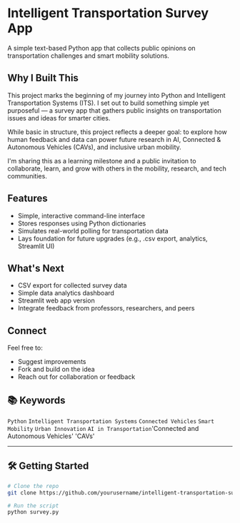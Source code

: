 # Intelligent Transportation Survey App

A simple text-based Python app that collects public opinions on transportation challenges and smart mobility solutions.

##  Why I Built This

This project marks the beginning of my journey into Python and Intelligent Transportation Systems (ITS). I set out to build something simple yet purposeful — a survey app that gathers public insights on transportation issues and ideas for smarter cities.

While basic in structure, this project reflects a deeper goal: to explore how human feedback and data can power future research in AI, Connected & Autonomous Vehicles (CAVs), and inclusive urban mobility.

I'm sharing this as a learning milestone and a public invitation to collaborate, learn, and grow with others in the mobility, research, and tech communities.

##  Features

- Simple, interactive command-line interface
- Stores responses using Python dictionaries
- Simulates real-world polling for transportation data
- Lays foundation for future upgrades (e.g., .csv export, analytics, Streamlit UI)

##  What's Next

- CSV export for collected survey data
- Simple data analytics dashboard
- Streamlit web app version
- Integrate feedback from professors, researchers, and peers

##  Connect

Feel free to:
- Suggest improvements
- Fork and build on the idea
- Reach out for collaboration or feedback

## 📚 Keywords

`Python` `Intelligent Transportation Systems` `Connected Vehicles` `Smart Mobility` `Urban Innovation` `AI in Transportation`'Connected and Autonomous Vehicles' 'CAVs'

---

## 🛠️ Getting Started

```bash
# Clone the repo
git clone https://github.com/yourusername/intelligent-transportation-survey.git

# Run the script
python survey.py

